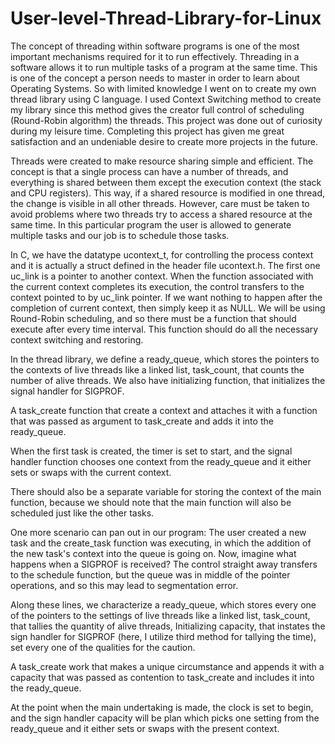 # User-level-Thread-Library-for-Linux
The concept of threading within software programs is one of the most important mechanisms required for it to run effectively. Threading in a software allows it to run multiple tasks of a program at the same time. This is one of the concept a person needs to master in order to learn about Operating Systems. So with limited knowledge I went on to create my own thread library using C language. I used Context Switching method to create my library since this method gives the creator full control of scheduling (Round-Robin algorithm) the threads. This project was done out of curiosity during my leisure time. Completing this project has given me great satisfaction and an undeniable desire to create more projects in the future. 

Threads were created to make resource sharing simple and efficient. The concept is that a single process can have a number of threads, and everything is shared between them except the execution context (the stack and CPU registers). This way, if a shared resource is modified in one thread, the change is visible in all other threads. However, care must be taken to avoid problems where two threads try to access a shared resource at the same time. In this particular program the user is allowed to generate multiple tasks and our job is to schedule those tasks. 

In C, we have the datatype ucontext_t, for controlling the process context and it is actually a struct defined in the header file ucontext.h. The first one uc_link is a pointer to another context. When the function associated with the current context completes its execution, the control transfers to the context pointed to by uc_link pointer. If we want nothing to happen after the completion of current context, then simply keep it as NULL. We will be using Round-Robin scheduling, and so there must be a function that should execute after every time interval. This function should do all the necessary context switching and restoring. 

In the thread library, we define a ready_queue, which stores the pointers to the contexts of live threads like a linked list, task_count, that counts the number of alive threads. We also have initializing function, that initializes the signal handler for SIGPROF.

A task_create function that create a context and attaches it with a function that was passed as argument to task_create and adds it into the ready_queue.

When the first task is created, the timer is set to start, and the signal handler function chooses one context from the ready_queue and it either sets or swaps with the current context.

There should also be a separate variable for storing the context of the main function, because we should note that the main function will also be scheduled just like the other tasks.

One more scenario can pan out in our program: The user created a new task and the create_task function was executing, in which the addition of the new task's context into the queue is going on. Now, imagine what happens when a SIGPROF is received? The control straight away transfers to the schedule function, but the queue was in middle of the pointer operations, and so this may lead to segmentation error.

Along these lines, we characterize a ready_queue, which stores every one of the pointers to the settings of live threads like a linked list, task_count, that tallies the quantity of alive threads, Initializing capacity, that instates the sign handler for SIGPROF (here, I utilize third method for tallying the time), set every one of the qualities for the caution. 

A task_create work that makes a unique circumstance and appends it with a capacity that was passed as contention to task_create and includes it into the ready_queue. 

At the point when the main undertaking is made, the clock is set to begin, and the sign handler capacity will be plan which picks one setting from the ready_queue and it either sets or swaps with the present context.



